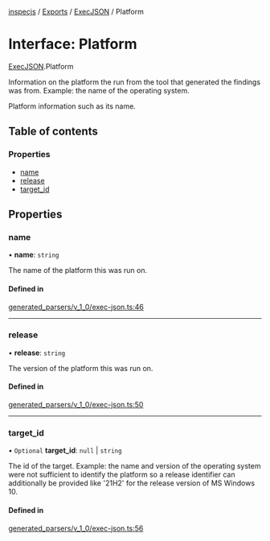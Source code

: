 [inspecjs](../README.md) / [Exports](../modules.md) / [ExecJSON](../modules/ExecJSON.md) / Platform

# Interface: Platform

[ExecJSON](../modules/ExecJSON.md).Platform

Information on the platform the run from the tool that generated the findings was from.
Example: the name of the operating system.

Platform information such as its name.

## Table of contents

### Properties

- [name](ExecJSON.Platform.md#name)
- [release](ExecJSON.Platform.md#release)
- [target\_id](ExecJSON.Platform.md#target_id)

## Properties

### name

• **name**: `string`

The name of the platform this was run on.

#### Defined in

[generated_parsers/v_1_0/exec-json.ts:46](https://github.com/mitre/heimdall2/blob/23640835/libs/inspecjs/src/generated_parsers/v_1_0/exec-json.ts#L46)

___

### release

• **release**: `string`

The version of the platform this was run on.

#### Defined in

[generated_parsers/v_1_0/exec-json.ts:50](https://github.com/mitre/heimdall2/blob/23640835/libs/inspecjs/src/generated_parsers/v_1_0/exec-json.ts#L50)

___

### target\_id

• `Optional` **target\_id**: ``null`` \| `string`

The id of the target.  Example: the name and version of the operating system were not
sufficient to identify the platform so a release identifier can additionally be provided
like '21H2' for the release version of MS Windows 10.

#### Defined in

[generated_parsers/v_1_0/exec-json.ts:56](https://github.com/mitre/heimdall2/blob/23640835/libs/inspecjs/src/generated_parsers/v_1_0/exec-json.ts#L56)
